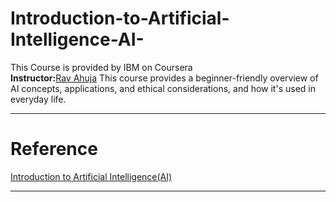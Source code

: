 # Introduction-to-Artificial-Intelligence-AI- 
This Course is provided by IBM on Coursera   
**Instructor:**[Rav Ahuja](https://www.coursera.org/instructor/ravahuja)
This course provides a beginner-friendly overview of AI concepts, applications, and ethical considerations, and how it's used in everyday life.
____________________________________________________________________________________________________  
# Reference  
[Introduction to Artificial Intelligence(AI)](https://www.coursera.org/programs/advanced-digital-skills-5a-cpt-july2025-fs5qr/learn/introduction-to-ai)
____________________________________________________________________________________________________  
